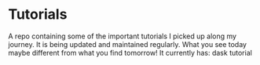 # Tutorials
A repo containing some of the important tutorials I picked up along my journey. 
It is being updated and maintained regularly. 
What you see today maybe different from what you find tomorrow! 
It currently has:
dask tutorial

